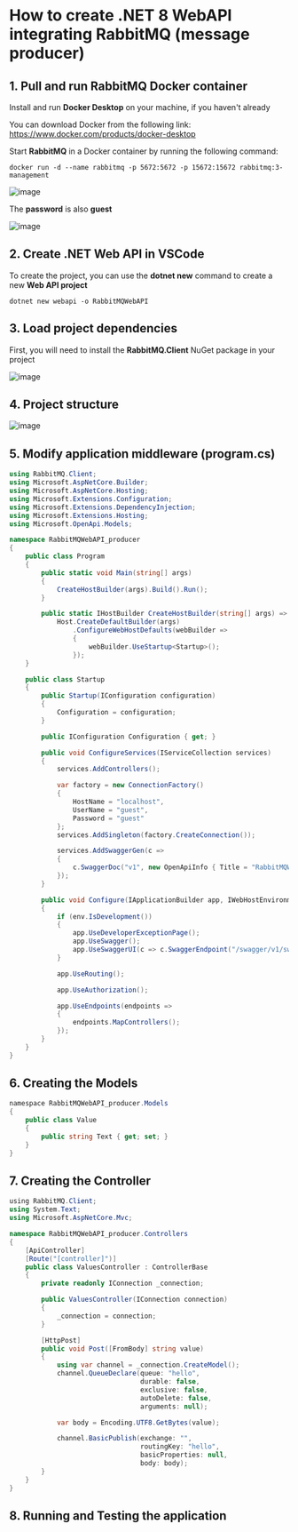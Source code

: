 # How to create .NET 8 WebAPI integrating RabbitMQ (message producer)

## 1. Pull and run RabbitMQ Docker container

Install and run **Docker Desktop** on your machine, if you haven't already

You can download Docker from the following link: https://www.docker.com/products/docker-desktop

Start **RabbitMQ** in a Docker container by running the following command:

```
docker run -d --name rabbitmq -p 5672:5672 -p 15672:15672 rabbitmq:3-management
```

![image](https://github.com/luiscoco/RabbitMQ_dotNet8WebAPI_producer/assets/32194879/25e200c7-7309-4380-97c3-27d269474e6e)

The **password** is also **guest**

![image](https://github.com/luiscoco/RabbitMQ_dotNet8WebAPI_producer/assets/32194879/8f3e7ac0-fb1b-4f5f-9229-189d8d611fbd)

## 2. Create .NET Web API in VSCode

To create the project, you can use the **dotnet new** command to create a new **Web API project**

```
dotnet new webapi -o RabbitMQWebAPI
```

## 3. Load project dependencies

First, you will need to install the **RabbitMQ.Client** NuGet package in your project

![image](https://github.com/luiscoco/RabbitMQ_dotNet8WebAPI_producer/assets/32194879/d1754305-a583-4519-9ec3-a55c423d478f)

## 4. Project structure

![image](https://github.com/luiscoco/RabbitMQ_dotNet8WebAPI_producer/assets/32194879/a948c163-84dd-4152-ad96-cff2e02f5cbf)

## 5. Modify application middleware (program.cs)

```csharp
using RabbitMQ.Client;
using Microsoft.AspNetCore.Builder;
using Microsoft.AspNetCore.Hosting;
using Microsoft.Extensions.Configuration;
using Microsoft.Extensions.DependencyInjection;
using Microsoft.Extensions.Hosting;
using Microsoft.OpenApi.Models;

namespace RabbitMQWebAPI_producer
{
    public class Program
    {
        public static void Main(string[] args)
        {
            CreateHostBuilder(args).Build().Run();
        }

        public static IHostBuilder CreateHostBuilder(string[] args) =>
            Host.CreateDefaultBuilder(args)
                .ConfigureWebHostDefaults(webBuilder =>
                {
                    webBuilder.UseStartup<Startup>();
                });
    }

    public class Startup
    {
        public Startup(IConfiguration configuration)
        {
            Configuration = configuration;
        }

        public IConfiguration Configuration { get; }

        public void ConfigureServices(IServiceCollection services)
        {
            services.AddControllers();

            var factory = new ConnectionFactory()
            {
                HostName = "localhost",
                UserName = "guest",
                Password = "guest"
            };
            services.AddSingleton(factory.CreateConnection());

            services.AddSwaggerGen(c =>
            {
                c.SwaggerDoc("v1", new OpenApiInfo { Title = "RabbitMQWebAPI", Version = "v1" });
            });
        }

        public void Configure(IApplicationBuilder app, IWebHostEnvironment env)
        {
            if (env.IsDevelopment())
            {
                app.UseDeveloperExceptionPage();
                app.UseSwagger();
                app.UseSwaggerUI(c => c.SwaggerEndpoint("/swagger/v1/swagger.json", "RabbitMQWebAPI v1"));
            }

            app.UseRouting();

            app.UseAuthorization();

            app.UseEndpoints(endpoints =>
            {
                endpoints.MapControllers();
            });
        }
    }
}
```

## 6. Creating the Models

```csharp
﻿namespace RabbitMQWebAPI_producer.Models
{
    public class Value
    {
        public string Text { get; set; }
    }
}
```

## 7. Creating the Controller

```csharp
﻿using RabbitMQ.Client;
using System.Text;
using Microsoft.AspNetCore.Mvc;

namespace RabbitMQWebAPI_producer.Controllers
{
    [ApiController]
    [Route("[controller]")]
    public class ValuesController : ControllerBase
    {
        private readonly IConnection _connection;

        public ValuesController(IConnection connection)
        {
            _connection = connection;
        }

        [HttpPost]
        public void Post([FromBody] string value)
        {
            using var channel = _connection.CreateModel();
            channel.QueueDeclare(queue: "hello",
                                 durable: false,
                                 exclusive: false,
                                 autoDelete: false,
                                 arguments: null);

            var body = Encoding.UTF8.GetBytes(value);

            channel.BasicPublish(exchange: "",
                                 routingKey: "hello",
                                 basicProperties: null,
                                 body: body);
        }
    }
}
```

## 8. Running and Testing the application


